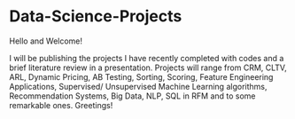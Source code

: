 # Data-Science-Projects

Hello and Welcome!

I will be publishing the projects I have recently completed with codes and a brief literature review in a presentation.
Projects will range from CRM, CLTV, ARL, Dynamic Pricing,  AB Testing, Sorting,  Scoring, Feature Engineering Applications, Supervised/ Unsupervised Machine Learning algorithms, Recommendation Systems, Big Data, NLP, SQL in RFM and to some remarkable ones.
Greetings!
